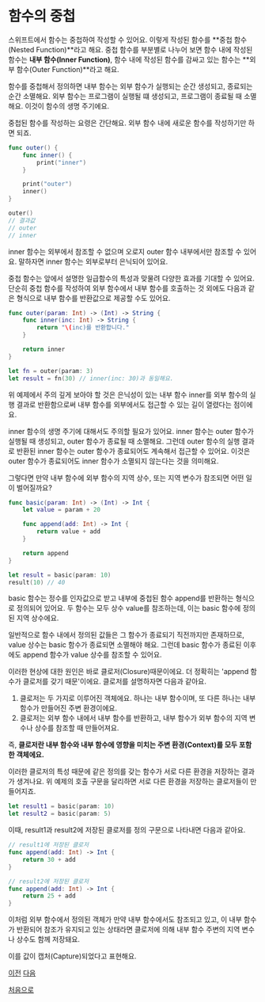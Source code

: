 # 함수의 중첩

스위프트에서 함수는 중첩하여 작성할 수 있어요. 이렇게 작성된 함수를 **중첩 함수(Nested Function)**라고 해요. 중첩 함수를 부분별로 나누어 보면 함수 내에 작성된 함수는 **내부 함수(Inner Function)**, 함수 내에 작성된 함수를 감싸고 있는 함수는 **외부 함수(Outer Function)**라고 해요.

함수를 중첩해서 정의하면 내부 함수는 외부 함수가 실행되는 순간 생성되고, 종료되는 순간 소멸해요. 외부 함수는 프로그램이 실행될 떄 생성되고, 프로그램이 종료될 때 소멸해요. 이것이 함수의 생명 주기에요.

중첩된 함수를 작성하는 요령은 간단해요. 외부 함수 내에 새로운 함수를 작성하기만 하면 되죠.

```swift
func outer() {
    func inner() {
        print("inner")
    }

    print("outer")
    inner()
}

outer()
// 결과값
// outer
// inner
```

inner 함수는 외부에서 참조할 수 없으며 오로지 outer 함수 내부에서만 참조할 수 있어요. 말하자면 inner 함수는 외부로부터 은닉되어 있어요.

중첩 함수는 앞에서 설명한 일급함수의 특성과 맞물려 다양한 효과를 기대할 수 있어요. 단순히 중첩 함수를 작성하여 외부 함수에서 내부 함수를 호출하는 것 외에도 다음과 같은 형식으로 내부 함수를 반환값으로 제공할 수도 있어요.

```swift
func outer(param: Int) -> (Int) -> String {
    func inner(inc: Int) -> String {
        return "\(inc)를 반환합니다."
    }

    return inner
}

let fn = outer(param: 3)
let result = fn(30) // inner(inc: 30)과 동일해요.
```

위 예제에서 주의 깊게 보아야 할 것은 은닉성이 있는 내부 함수 inner를 외부 함수의 실행 결과로 반환함으로써 내부 함수를 외부에서도 접근할 수 있는 길이 열렸다는 점이에요.

inner 함수의 생명 주기에 대해서도 주의할 필요가 있어요. inner 함수는 outer 함수가 실행될 때 생성되고, outer 함수가 종료될 때 소멸해요. 그런데 outer 함수의 실행 결과로 반환된 inner 함수는 outer 함수가 종료되어도 계속해서 접근할 수 있어요. 이것은 outer 함수가 종료되어도 inner 함수가 소멸되지 않는다는 것을 의미해요.

그렇다면 만약 내부 함수에 외부 함수의 지역 상수, 또는 지역 변수가 참조되면 어떤 일이 벌어질까요?

```swift
func basic(param: Int) -> (Int) -> Int {
    let value = param + 20

    func append(add: Int) -> Int {
        return value + add
    }

    return append
}

let result = basic(param: 10)
result(10) // 40
```

basic 함수는 정수를 인자값으로 받고 내부에 중첩된 함수 append를 반환하는 형식으로 정의되어 있어요. 두 함수는 모두 상수 value를 참조하는데, 이는 basic 함수에 정의된 지역 상수에요.

일반적으로 함수 내에서 정의된 값들은 그 함수가 종료되기 직전까지만 존재하므로, value 상수는 basic 함수가 종료되면 소멸해야 해요. 그런데 basic 함수가 종료된 이후에도 append 함수가 value 상수를 참조할 수 있어요.

이러한 현상에 대한 원인은 바로 클로저(Closure)때문이에요. 더 정확히는 'append 함수가 클로저를 갖기 때문'이에요. 클로저를 설명하자면 다음과 같아요.

1. 클로저는 두 가지로 이루어진 객체에요. 하나는 내부 함수이며, 또 다른 하나는 내부 함수가 만들어진 주변 환경이에요.
2. 클로저는 외부 함수 내에서 내부 함수를 반환하고, 내부 함수가 외부 함수의 지역 변수나 상수를 참조할 때 만들어져요.

즉, **클로저란 내부 함수와 내부 함수에 영향을 미치는 주변 환경(Context)를 모두 포함한 객체에요.**

이러한 클로저의 특성 때문에 같은 정의를 갖는 함수가 서로 다른 환경을 저장하는 결과가 생겨나요. 위 예제의 호출 구문을 달리하면 서로 다른 환경을 저장하는 클로저들이 만들어지죠.

```swift
let result1 = basic(param: 10)
let result2 = basic(param: 5)
```

이때, result1과 result2에 저장된 클로저를 정의 구문으로 나타내면 다음과 같아요.

```swift
// result1에 저장된 클로저
func append(add: Int) -> Int {
    return 30 + add
}

// result2에 저장된 클로저
func append(add: Int) -> Int {
    return 25 + add
}
```

이처럼 외부 함수에서 정의된 객체가 만약 내부 함수에서도 참조되고 있고, 이 내부 함수가 반환되어 참조가 유지되고 있는 상태라면 클로저에 의해 내부 함수 주변의 지역 변수나 상수도 함께 저장돼요.

이를 값이 캡처(Capture)되었다고 표현해요.

[이전](https://github.com/MojitoBar/iOS-DeepDive/blob/main/%EA%BC%BC%EA%BC%BC%ED%95%9C_%EC%9E%AC%EC%9D%80%EC%94%A8%EC%9D%98_Swift_%EB%AC%B8%EB%B2%95%ED%8E%B8/7.3.1.md)
[다음](https://github.com/MojitoBar/iOS-DeepDive/blob/main/%EA%BC%BC%EA%BC%BC%ED%95%9C_%EC%9E%AC%EC%9D%80%EC%94%A8%EC%9D%98_Swift_%EB%AC%B8%EB%B2%95%ED%8E%B8/7.4.md)

[처음으로](https://github.com/MojitoBar/iOS-DeepDive/blob/main/%EA%BC%BC%EA%BC%BC%ED%95%9C_%EC%9E%AC%EC%9D%80%EC%94%A8%EC%9D%98_Swift_%EB%AC%B8%EB%B2%95%ED%8E%B8/README.md)
